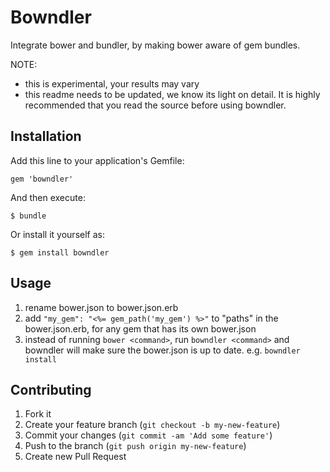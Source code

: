 # Bowndler

Integrate bower and bundler, by making bower aware of gem bundles.

NOTE:
- this is experimental, your results may vary
- this readme needs to be updated, we know its light on detail. It is highly recommended that you read the source before using bowndler.

## Installation

Add this line to your application's Gemfile:

    gem 'bowndler'

And then execute:

    $ bundle

Or install it yourself as:

    $ gem install bowndler

## Usage

1. rename bower.json to bower.json.erb
2. add `"my_gem": "<%= gem_path('my_gem') %>"` to "paths" in the bower.json.erb, for any gem that has its own bower.json
3. instead of running `bower <command>`, run `bowndler <command>` and bowndler will make sure the bower.json is up to date. e.g. `bowndler install`

## Contributing

1. Fork it
2. Create your feature branch (`git checkout -b my-new-feature`)
3. Commit your changes (`git commit -am 'Add some feature'`)
4. Push to the branch (`git push origin my-new-feature`)
5. Create new Pull Request
